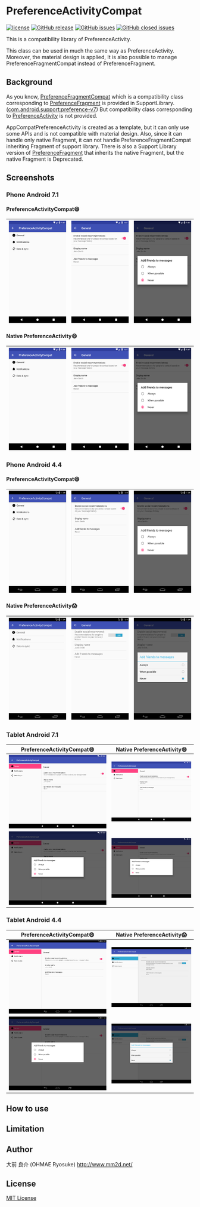 # PreferenceActivityCompat
[![license](https://img.shields.io/github/license/ohmae/preference-activity-compat.svg)](./LICENSE)
[![GitHub release](https://img.shields.io/github/release/ohmae/preference-activity-compat.svg)](https://github.com/ohmae/preference-activity-compat/releases)
[![GitHub issues](https://img.shields.io/github/issues/ohmae/preference-activity-compat.svg)](https://github.com/ohmae/preference-activity-compat/issues)
[![GitHub closed issues](https://img.shields.io/github/issues-closed/ohmae/preference-activity-compat.svg)](https://github.com/ohmae/preference-activity-compat/issues?q=is%3Aissue+is%3Aclosed)


This is a compatibility library of PreferenceActivity.

This class can be used in much the same way as PreferenceActivity.
Moreover, the material design is applied, It is also possible to manage PreferenceFragmentCompat instead of PreferenceFragment.

## Background

As you know,
[PreferenceFragmentCompat](https://developer.android.com/reference/android/support/v7/preference/PreferenceFragmentCompat)
which is a compatibility class corresponding to [PreferenceFragment](https://developer.android.com/reference/android/preference/PreferenceFragment)
is provided in SupportLibrary.
([com.android.support:preference-v7](https://developer.android.com/topic/libraries/support-library/packages#v7-preference))
But compatibility class corresponding to [PreferenceActivity](https://developer.android.com/reference/android/preference/PreferenceActivity) is not provided.

AppCompatPreferenceActivity is created as a template, but it can only use some APIs  and is not compatible with material design.
Also, since it can handle only native Fragment, it can not handle PreferenceFragmentCompat inheriting Fragment of support library.
There is also a Support Library version of [PreferenceFragment](https://developer.android.com/reference/android/support/v14/preference/PreferenceFragment)
that inherits the native Fragment, but the native Fragment is Deprecated.

## Screenshots

### Phone Android 7.1

#### PreferenceActivityCompat:smile:

|![](readme/7C1.png)|![](readme/7C2.png)|![](readme/7C3.png)|
|-|-|-|

#### Native PreferenceActivity:smile:

|![](readme/7N1.png)|![](readme/7N2.png)|![](readme/7N3.png)|
|-|-|-|

### Phone Android 4.4

#### PreferenceActivityCompat:smile:

|![](readme/4C1.png)|![](readme/4C2.png)|![](readme/4C3.png)|
|-|-|-|

#### Native PreferenceActivity:scream:

|![](readme/4N1.png)|![](readme/4N2.png)|![](readme/4N3.png)|
|-|-|-|


### Tablet Android 7.1

|PreferenceActivityCompat:smile:|Native PreferenceActivity:smile:|
|-|-|
|![](readme/7C4.png)|![](readme/7N4.png)|
|![](readme/7C5.png)|![](readme/7N5.png)|

### Tablet Android 4.4

|PreferenceActivityCompat:smile:|Native PreferenceActivity:scream:|
|-|-|
|![](readme/4C4.png)|![](readme/4N4.png)|
|![](readme/4C5.png)|![](readme/4N5.png)|

## How to use

## Limitation

## Author
大前 良介 (OHMAE Ryosuke)
http://www.mm2d.net/

## License
[MIT License](./LICENSE)
